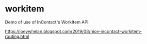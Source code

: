 # workitem
Demo of use of InContact's WorkItem API

https://joeywhelan.blogspot.com/2019/03/nice-incontact-workitem-routing.html
